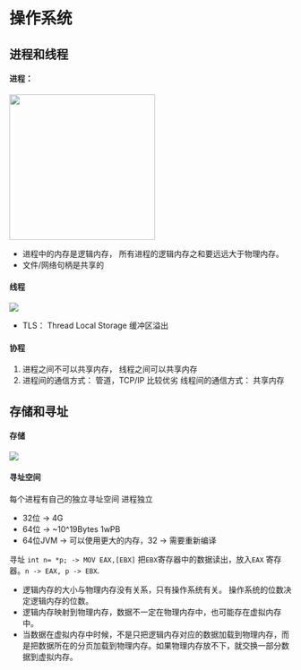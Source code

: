 # 操作系统

## 进程和线程

#### 进程： 
<img src="img/2019-10-04-20-31-32.png" height=260>

- 进程中的内存是逻辑内存， 所有进程的逻辑内存之和要远远大于物理内存。
- 文件/网络句柄是共享的

#### 线程
![](img/2019-10-04-20-34-42.png)
- TLS： Thread Local Storage
缓冲区溢出

#### 协程

1. 进程之间不可以共享内存， 线程之间可以共享内存
2. 进程间的通信方式： 管道，TCP/IP  比较优劣
   线程间的通信方式： 共享内存



## 存储和寻址

#### 存储
![](img/2019-10-04-20-39-09.png)

#### 寻址空间
每个进程有自己的独立寻址空间
进程独立
- 32位 -> 4G
- 64位 -> ~10^19Bytes 1wPB
- 64位JVM -> 可以使用更大的内存，32 -> 需要重新编译

寻址 `int n= *p; -> MOV EAX,[EBX]`
把`EBX`寄存器中的数据读出，放入`EAX` 寄存器。`n -> EAX, p -> EBX`.


- 逻辑内存的大小与物理内存没有关系，只有操作系统有关。 操作系统的位数决定逻辑内存的位数。
- 逻辑内存映射到物理内存，数据不一定在物理内存中，也可能存在虚拟内存中。
- 当数据在虚拟内存中时候，不是只把逻辑内存对应的数据加载到物理内存，而是把数据所在的分页加载到物理内存。如果物理内存放不下，就交换一部分数据到虚拟内存。

